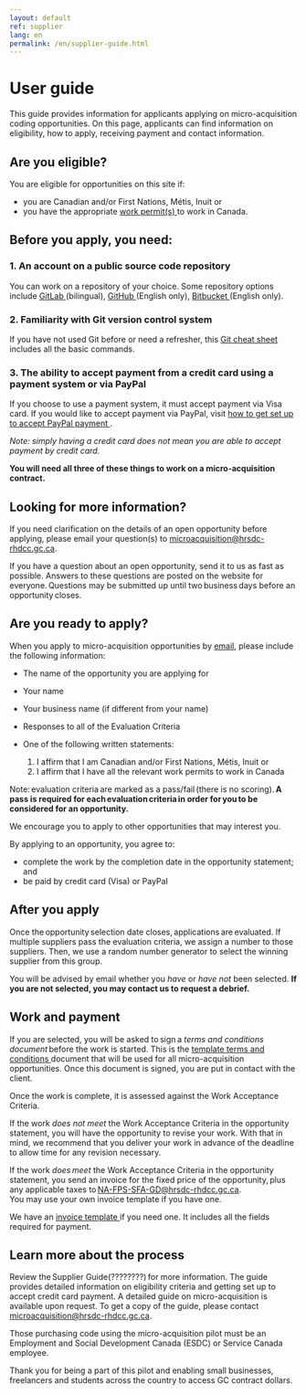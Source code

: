 ```yaml
---
layout: default
ref: supplier
lang: en
permalink: /en/supplier-guide.html
---
```

# User guide

This guide provides information for applicants applying on micro-acquisition coding opportunities. On this page, applicants can find information on eligibility, how to apply, receiving payment and contact information.  

## Are you eligible?

You are eligible for opportunities on this site if:

- you are Canadian and/or First Nations, Métis, Inuit or
- you have the appropriate <a href="https://www.canada.ca/en/immigration-refugees-citizenship/services/work-canada/permit.html" target="_blank"> work permit(s) </a> to work in Canada.

<h2>Before you apply, you need:</h2>

### 1. An account on a public source code repository

You can work on a repository of your choice.
Some repository options include <a href="https://gitlab.com/" target="_blank"> GitLab </a> (bilingual), <a href="https://github.com/" target="_blank">GitHub </a> (English only), <a href="https://bitbucket.org/" target="_blank">Bitbucket </a>(English only).

### 2. Familiarity with Git version control system

If you have not used Git before or need a refresher, this <a href="https://training.github.com/downloads/github-git-cheat-sheet" target="_blank"> Git cheat sheet </a> includes all the basic commands.

### 3. The ability to accept payment from a credit card using a payment system or via PayPal

If you choose to use a payment system, it must accept payment via Visa card.
If you would like to accept payment via PayPal, visit <a href="https://www.paypal.com/ca/business/get-paid?kid=p42863580764&gclid=Cj0KCQiAyoeCBhCTARIsAOfpKxhGE1kaeCjl6C4w_xMLIHHGw-EWc9FgPpFUvZXgjFzH81ptH4MTBEgaAoYHEALw_wcB&gclsrc=aw.ds" target="_blank">how to get set up to accept PayPal payment </a>.  

*Note: simply having a credit card does not mean you are able to accept payment by credit card.*

**You will need all three of these things to work on a micro-acquisition contract.**

## Looking for more information?

If you need clarification on the details of an open opportunity before applying, please email your question(s) to <a href="mailto:microacquisition@hrsdc-rhdcc.gc.ca">microacquisition@hrsdc-rhdcc.gc.ca</a>.

If you have a question about an open opportunity, send it to us as fast as possible. Answers to these questions are posted on the website for everyone. Questions may be submitted up until two business days before an opportunity closes.

## Are you ready to apply?

When you apply to micro-acquisition opportunities by <a href="mailto:microacquisition@hrsdc-rhdcc.gc.ca">email</a>, please include the following information:

- The name of the opportunity you are applying for
- Your name
- Your business name (if different from your name)
- Responses to all of the Evaluation Criteria
- One of the following written statements:

  1. I affirm that I am Canadian and/or First Nations, Métis, Inuit or
  2. I affirm that I have all the relevant work permits to work in Canada

Note: evaluation criteria are marked as a pass/fail (there is no scoring). **A pass is required for each evaluation criteria in order for you to be considered for an opportunity.**
 
We encourage you to apply to other opportunities that may interest you.  

<div class="well">By applying to an opportunity, you agree to:

<ul><li>complete the work by the completion date in the opportunity statement; and</li>
<li>be paid by credit card (Visa) or PayPal </li></ul></div>

## After you apply

Once the opportunity selection date closes, applications are evaluated.
If multiple suppliers pass the evaluation criteria, we assign a number to those suppliers.
Then, we use a random number generator to select the winning supplier from this group.  


You will be advised by email whether you *have* or *have not* been selected. **If you are not selected, you may contact us to request a debrief.**

## Work and payment

If you are selected, you will be asked to sign a *terms and conditions document* before the work is started. This is the  <a href="{{ site.baseurl }}{% link _pages/en/terms.md %}" title="Terms and Conditions">template terms and conditions </a>  document that will be used for all micro-acquisition opportunities. Once this document is signed, you are put in contact with the client.  
 
Once the work is complete, it is assessed against the Work Acceptance Criteria. 

If the work *does not meet* the Work Acceptance Criteria in the opportunity statement, you will have the opportunity to revise your work. With that in mind, we recommend that you deliver your work in advance of the deadline to allow time for any revision necessary.  

If the work *does meet* the Work Acceptance Criteria in the opportunity statement, you send an invoice for the fixed price of the opportunity, plus any applicable taxes to <a href="mailto:NA-FPS-SFA-GD@hrsdc-rhdcc.gc.ca.">NA-FPS-SFA-GD@hrsdc-rhdcc.gc.ca.</a>   
You may use your own invoice template if you have one.   
 

We have an  [ invoice template ](../../assets/invoice_template.odt) if you need one. It includes all the fields required for payment.  

<!-- If you are selected, you will be asked to sign <a href="{{ site.baseurl }}{% link _pages/en/terms.md %}" title="Terms and Conditions">terms and conditions document</a> before you start the work (the document will be sent to you already filled in).

Once your work has been completed and the client agrees that the work meets the acceptance criteria in the opportunity statement, you will send an invoice for the fixed price of the opportunity plus any applicable taxes.

You can use [this template invoice](../../assets/invoice_template.odt). It includes all the fields required for payment. -->

## Learn more about the process 
 
Review the Supplier Guide(????????) for more information. The guide provides detailed information on eligibility criteria and getting set up to accept credit card payment. A detailed guide on micro-acquisition is available upon request. To get a copy of the guide, please contact <a href="mailto:microacquisition@hrsdc-rhdcc.gc.ca">microacquisition@hrsdc-rhdcc.gc.ca</a>.  

Those purchasing code using the micro-acquisition pilot must be an Employment and Social Development Canada (ESDC) or Service Canada employee. 
 
Thank you for being a part of this pilot and enabling small businesses, freelancers and students across the country to access GC contract dollars. 
